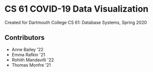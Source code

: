 # CS 61 COVID-19 Data Visualization

Created for Dartmouth College CS 61: Database Systems, Spring 2020

## Contributors

- Anne Bailey '22
- Emma Rafkin '21
- Rohith Mandavilli '22
- Thomas Monfre '21
